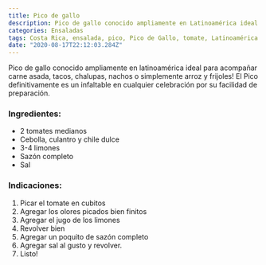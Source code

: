 ```yaml
---
title: Pico de gallo
description: Pico de gallo conocido ampliamente en Latinoamérica ideal para acompañar carne asada, tacos, nachos, ect
categories: Ensaladas
tags: Costa Rica, ensalada, pico, Pico de Gallo, tomate, Latinoamérica
date: "2020-08-17T22:12:03.284Z"
---
```

Pico de gallo conocido ampliamente en latinoamérica ideal para acompañar carne asada, tacos, chalupas, nachos o simplemente arroz y frijoles! El Pico definitivamente es un infaltable en cualquier celebración por su facilidad de preparación.

### Ingredientes:

- 2 tomates medianos
- Cebolla, culantro y chile dulce
- 3-4 limones
- Sazón completo
- Sal

### Indicaciones:

1. Picar el tomate en cubitos
2. Agregar los olores picados bien finitos
3. Agregar el jugo de los limones
4. Revolver bien
5. Agregar un poquito de sazón completo 
6. Agregar sal al gusto y revolver.
7. Listo!